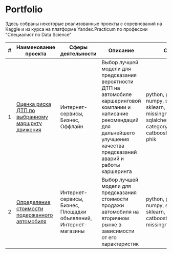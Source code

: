 # Portfolio

Здесь собраны некоторые реализованные проекты с соревнований на Kaggle и из курса на платформе Yandex.Practicum по профессии "Специалист по Data Science"

| # | Наименование проекта            | Сферы деятельности | Описание | Стек |
|---|---------------------------------|--------------------|----------|------|
| 1 | [Оценка риска ДТП по выбранному маршруту движения ](https://github.com/Tarakanishche/Portfolio/tree/main/Assessment%20of%20the%20probability%20of%20an%20accident%20on%20the%20road)  | Интернет-сервисы, Бизнес, Оффлайн | Выбор лучшей модели для предсказания вероятности ДТП на автомобиле каршеринговой компании и написание рекомендаций для дальнейшего улучшения качества предсказаний аварий и работы каршеринга | python, pandas, numpy, seaborn, sklearn, matplotlib, missingno, phik, sqlalchemy, category_encoders, catboost, copy, phik |
| 2 | [Определение стоимости подержанного автомобиля](https://github.com/Tarakanishche/Portfolio/tree/main/Determining%20the%20value%20of%20a%20used%20car)  | Интернет-сервисы, Бизнес, Площадки объявлений, Интернет-магазины | Выбор лучшей модели  для предсказания стоимости продажи автомобиля на вторичном рынке в зависимости от его характеристик | python, pandas, numpy, seaborn, sklearn, matplotlib, catboost, missingno |

